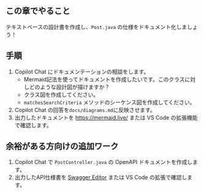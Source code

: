 ## この章でやること

テキストベースの設計書を作成し、`Post.java` の仕様をドキュメント化しましょう！

## 手順

1. Copilot Chat にドキュメンテーションの相談をします。
    - Mermaid記法を使ってドキュメントを作成したいです。このクラスに対しどのような設計図が描けますか？
    - クラス図を作成してください。
    - `matchesSearchCriteria` メソッドのシーケンス図を作成してください。
1. Copilot Chat の回答を`docs/diagrams.md`に反映させます。
1. 出力したドキュメントを https://mermaid.live/ または VS Code の拡張機能で確認します。

## 余裕がある方向けの追加ワーク

1. Copilot Chat で `PostController.java` の OpenAPI ドキュメントを作成します。
1. 出力したAPI仕様書を [Swagger Editor](https://editor.swagger.io/) または VS Code の拡張で確認します。